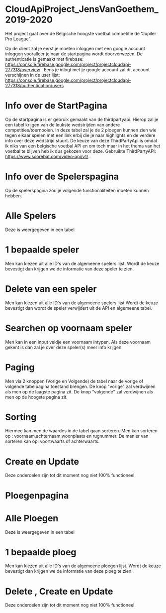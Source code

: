 # CloudApiProject_JensVanGoethem_2019-2020

Het project gaat over de Belgische hoogste voetbal competitie de "Jupiler Pro League".

Op de client zal je eerst je moeten inloggen met een google account inloggen vooralleer je naar de startpagina wordt doorverwezen.
De authenticatie is gemaakt met firebase: https://console.firebase.google.com/project/projectcloudapi-277318/overview .
Eens je inlogt met je google account zal dit account verschijnen in de user lijst: https://console.firebase.google.com/project/projectcloudapi-277318/authentication/users



# Info over de StartPagina
Op de startpagina is er gebruik gemaakt van de thirdpartyapi.
Hierop zal je een tabel krijgen van de leukste wedstrijden van andere competities/toernooien.
In deze tabel zal je de 2 ploegen kunnen zien wie tegen elkaar spelen met een link erbij die je naar highlights en de verdere info over deze wedstrijd stuurt.
De keuze van deze ThirdPartyApi is omdat ik niks van een belgische voetbal API en om toch maar in het thema van het voetbal te blijven heb ik dus gekozen voor deze.
Gebruikte ThirdPartyAPI: https://www.scorebat.com/video-api/v1/ .



# Info over de Spelerspagina
Op de spelerspagina zou je volgende functionaliteiten moeten kunnen hebben.

# Alle Spelers
Deze is weergegeven in een tabel

# 1 bepaalde speler
Men kan kiezen uit alle ID's van de algemeene spelers lijst.
Wordt de keuze bevestigt dan krijgen we de informatie van deze speler te zien.

# Delete van een speler
Men kan kiezen uit alle ID's van de algemeene spelers lijst
Wordt de keuze bevestigt dan wordt de speler verwijdert uit de API en algemeene tabel.

# Searchen op voornaam speler
Men kan in een input veldje een voornaam intypen.
Als deze voornaam gekent is dan zal je over deze speler(s) meer info krijgen.

# Paging
Men via 2 knoppen (Vorige en Volgende) de tabel naar de vorige of volgende tabelpagina toestand brengen.
De knop "vorige" zal verdwijnen als men op de laagste pagina zit.
De knop "volgende" zal verdwijnen als men op de hoogste pagina zit.

# Sorting 
Hiermee kan men de waardes in de tabel gaan sorteren.
Men kan sorteren op : voornaam,achternaam,woonplaats en rugnummer.
De manier van sorteren kan op: voortwaarts of achterwaarts.

# Create en Update
Deze onderdelen zijn tot dit moment nog niet 100% functioneel.



# Ploegenpagina

# Alle Ploegen
Deze is weergegeven in een tabel

# 1 bepaalde ploeg
Men kan kiezen uit alle ID's van de algemeene ploegen lijst.
Wordt de keuze bevestigt dan krijgen we de informatie van deze ploeg te zien.

# Delete , Create en Update
Deze onderdelen zijn tot dit moment nog niet 100% functioneel.
